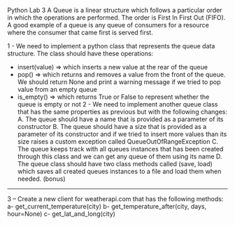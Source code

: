 Python Lab 3
A Queue is a linear structure which follows a particular order in which the operations are performed.
The order is First In First Out (FIFO). A good example of a queue is any queue of consumers for a
resource where the consumer that came first is served first.

1 - We need to implement a python class that represents the queue data
structure.
The class should have these operations:
- insert(value) => which inserts a new value at the rear of the queue
- pop() => which returns and removes a value from the front of the queue.
We should return None and print a warning message if we tried to pop
value from an empty queue
- is_empty() => which returns True or False to represent whether the queue
is empty or not
2 - We need to implement another queue class that has the same properties as
previous but with the following changes:
    A. The queue should have a name that is provided as a parameter of its
    constructor
    B. The queue should have a size that is provided as a parameter of its
    constructor and if we tried to insert more values than its size raises a
    custom exception called QueueOutOfRangeException
    C. The queue keeps track with all queues instances that has been created
    through this class and we can get any queue of them using its name
    D. The queue class should have two class methods called (save, load)
    which saves all created queues instances to a file and load them when
    needed. (bonus)


*******************************************************************


3 – Create a new client for weatherapi.com that has the following methods:
a- get_current_temperature(city)
b- get_temperature_after(city, days, hour=None)
c- get_lat_and_long(city)